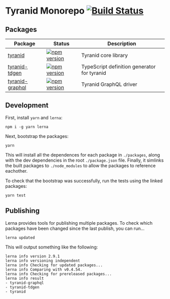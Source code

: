 # Tyranid Monorepo [![Build Status](https://travis-ci.org/tyranid-org/tyranid.svg?branch=es6-conversion)](https://travis-ci.org/tyranid-org/tyranid)

## Packages

| Package                            | Status                                                                               | Description |
|------------------------------------|--------------------------------------------------------------------------------------|-------------|
| [tyranid](https://tyranid.org)     | [![npm version](https://badge.fury.io/js/tyranid.svg)](https://badge.fury.io/js/tyranid)                                                     | Tyranid core library |
| [tyranid-tdgen](https://www.npmjs.com/package/tyranid-tdgen)                      | [![npm version](https://badge.fury.io/js/tyranid-tdgen.svg)](https://badge.fury.io/js/tyranid-tdgen)                                         | TypeScript definition generator for tyranid |
| [tyranid-graphql](https://www.npmjs.com/package/tyranid-graphql)                      | [![npm version](https://badge.fury.io/js/tyranid-graphql.svg)](https://badge.fury.io/js/tyranid-graphql)                                         | Tyranid GraphQL driver |

## Development

First, install `yarn` and `lerna`:

```shell
npm i -g yarn lerna
```

Next, bootstrap the packages:

```shell
yarn
```

This will install all the dependences for each package in `./packages`, along
with the dev dependencies in the root `./package.json` file. Finally, it
simlinks the built packages to `./node_modules` to allow the packages to reference eachother.

To check that the bootstrap was successfully, run the tests using the linked packages:

```shell
yarn test
```

## Publishing

Lerna provides tools for publishing multiple packages. To check which packages
have been changed since the last publish, you can run...

```shell
lerna updated
```

This will output something like the following:

```
lerna info version 2.9.1
lerna info versioning independent
lerna info Checking for updated packages...
lerna info Comparing with v0.4.54.
lerna info Checking for prereleased packages...
lerna info result
- tyranid-graphql
- tyranid-tdgen
- tyranid
```
